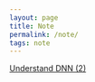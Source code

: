 ```yaml
---
layout: page
title: Note 
permalink: /note/
tags: note
---
```

<a href="/pdf/seminar/understand_DNN2.pdf" target="_blank">Understand DNN (2)</a>
